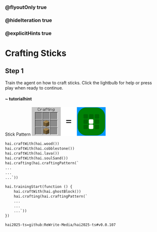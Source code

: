 ### @flyoutOnly true
### @hideIteration true
### @explicitHints true

# Crafting Sticks

## Step 1
Train the agent on how to craft sticks. Click the lightbulb for help or press play when ready to continue.

#### ~ tutorialhint 
Stick Pattern
![Craft Stick](https://raw.githubusercontent.com/ReWrite-Media/makecode/master/blocks/hai2025/img/stick_crafting.png "Craft Stick")

```ghost
hai.craftWith(hai.wood())
hai.craftWith(hai.cobblestone())
hai.craftWith(hai.lava())
hai.craftWith(hai.soulSand())
hai.crafting(hai.craftingPattern(`
...
...
...`))
```

```template
hai.trainingStart(function () {
    hai.craftWith(hai.ghostBlock())
    hai.crafting(hai.craftingPattern(`
    ...
    ...
    ...`))
})
```




```package
hai2025-ts=github:ReWrite-Media/hai2025-ts#v0.0.107
```
